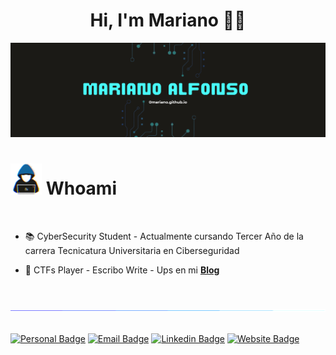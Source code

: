 <div align="center">
  
  <h1 align="center">Hi, I'm Mariano 👋🏼</h1>

</div>

<img src="images/Banner-MA.png"> 

# <picture><img src = "/images/about_me.gif" width = 50px></picture> **Whoami**

<br>

- 📚 CyberSecurity Student - Actualmente cursando Tercer Año de la carrera Tecnicatura Universitaria en Ciberseguridad
  
- 🚩 CTFs Player - Escribo Write - Ups en mi <a href="https://0mariano.github.io">**Blog**</a>

<br>

<img src="images/linea.gif"><br><br>

[![Personal Badge](https://img.shields.io/badge/~%23%20Whoami-49ba6d?style=flat&logo=About.me&logoColor=white&link=https://0mariano.github.io)](https://0mariano.github.io)
[![Email Badge](https://img.shields.io/badge/-Contact%20me%20through%20Email-fa5c00?style=flat&logo=Gmail&logoColor=white&link=mailto:marianoalfonso80@protonmail.com)](mailto:marianoalfonso80@protonmail.com)
[![Linkedin Badge](https://img.shields.io/badge/-Contact%20me%20through%20LinkedIn-blue?style=flat&logo=Linkedin&logoColor=white&link=https://www.linkedin.com/in/mariano-alfonso)](https://www.linkedin.com/in/mariano-alfonso)
[![Website Badge](https://img.shields.io/badge/-Visit%20my%20Blog-cc00ff?style=flat&logo=Google-Chrome&logoColor=white&link=https://0mariano.github.io)](https://0mariano.github.io)
